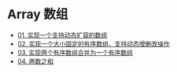 # Array 数组

* [01. 实现一个支持动态扩容的数组](https://github.com/luvsunlight/algorithm/blob/master/%E6%95%B0%E7%BB%84/dynamicEnlarge.md)
* [02. 实现一个大小固定的有序数组，支持动态增删改操作](https://github.com/luvsunlight/algorithm/blob/master/%E6%95%B0%E7%BB%84/sortedArray.md)
* [03. 实现两个有序数组合并为一个有序数组](https://github.com/luvsunlight/algorithm/blob/master/%E6%95%B0%E7%BB%84/mergeSortedArray.md)
* [04. 两数之和](https://github.com/luvsunlight/algorithm/blob/master/%E6%95%B0%E7%BB%84/twoSum.md)
